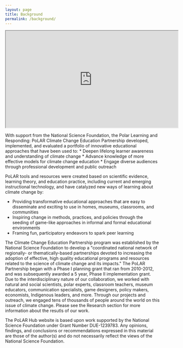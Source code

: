 ```yaml
---
layout: page
title: Background
permalink: /background/
---
```


<div class="embed-responsive embed-responsive-16by9">
<iframe width="560" height="315" src="https://www.youtube.com/embed/mqF1dpLrE40" allowfullscreen></iframe>
</div>
<p></p>
With support from the National Science Foundation, the Polar Learning and Responding: PoLAR Climate Change Education Partnership developed, implemented, and evaluated a portfolio of innovative educational approaches that have been used to:
* Deepen lifelong learner awareness and understanding of climate change
* Advance knowledge of more effective models for climate change education  
* Engage diverse audiences through professional development and public outreach 

PoLAR tools and resources were created based on scientific evidence, learning theory, and education practice, including current and emerging instructional technology, and have catalyzed new ways of learning about climate change by:
* Providing transformative educational approaches that are easy to disseminate and exciting to use in homes, museums, classrooms, and communities
* Inspiring change in methods, practices, and policies through the seeding of game-like approaches in informal and formal educational environments
* Framing fun, participatory endeavors to spark peer learning

The Climate Change Education Partnership program was established by the National Science Foundation to develop a "coordinated national network of regionally- or thematically-based partnerships devoted to increasing the adoption of effective, high quality educational programs and resources related to the science of climate change and its impacts." The PoLAR Partnership began with a Phase I planning grant that ran from 2010-2012, and was subsequently awarded a 5 year, Phase II implementation grant. Due to the interdisciplinary nature of our collaboration, we worked with natural and social scientists, polar experts, classroom teachers, museum educators, communication specialists, game designers, policy makers, economists, Indigenous leaders, and more. Through our projects and outreach, we engaged tens of thousands of people around the world on this issue of climate change. Please see the Research section for more information about the resutls of our work. 

The PoLAR Hub website is based upon work supported by the National Science Foundation under Grant Number DUE-1239783. Any opinions, findings, and conclusions or recommendations expressed in this material are those of the author(s) and do not necessarily reflect the views of the National Science Foundation.

